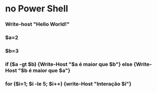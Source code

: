 # no Power Shell

### Write-host "Hello World!"

### $a=2
### $b=3
### if ($a -gt $b) {Write-Host "$a é maior que $b"} else {Write-Host "$b é maior que $a"}

### for ($i=1; $i -le 5; $i++) {write-Host "Interação $i"}

